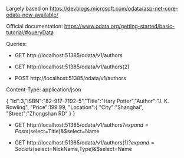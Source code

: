 ﻿Largely based on https://devblogs.microsoft.com/odata/asp-net-core-odata-now-available/

Official documentation: https://www.odata.org/getting-started/basic-tutorial/#queryData

Queries:

- GET http://localhost:51385/odata/v1/authors

- GET http://localhost:51385/odata/v1/authors(2)

- POST http://localhost:51385/odata/v1/authors

Content-Type: application/json

{
  "Id":3,"ISBN":"82-917-7192-5","Title":"Hary Potter","Author":"J. K. Rowling",
  "Price":199.99,
  "Location":{
     "City":"Shanghai",
     "Street":"Zhongshan RD"
   }
}

- GET http://localhost:51385/odata/v1/authors?$expand=Posts($select=Title)&$select=Name

- GET http://localhost:51385/odata/v1/authors(1)?$expand=Socials($select=NickName,Type)&$select=Name
